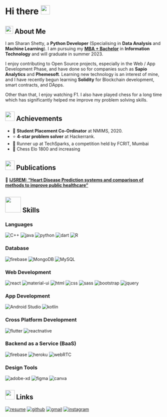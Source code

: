# Hi there <img src="https://media.giphy.com/media/hvRJCLFzcasrR4ia7z/giphy.gif" width="29px" height="29px">
## <img src="https://media4.giphy.com/media/hpFCIpvGxUKgTfjRKl/giphy.gif?cid=ecf05e472j96hrq6j3h2necuid8x19bd2en0ysqcssixctwd&rid=giphy.gif&ct=s" width="25px" height="25px"> About Me
I am Sharan Shetty, a **Python Developer** (Specialising in **Data Analysis** and **Machine Learning**). I am pursuing my [**MBA + Bachelor**](https://engineering.nmims.edu/academics/programmes/mba-tech/information-technology/) in **Information Technology** and will graduate in summer 2023.

I enjoy contributing to Open Source projects, especially in the Web / App Development Phase, and have done so for companies such as **Sapio Analytics** and **Phemesoft**. Learning new technology is an interest of mine, and I have recently begun learning **Solidity** for Blockchain development, smart contracts, and DApps.

Other than that, I enjoy watching F1. I also have played chess for a long time which has significantly helped me improve my problem solving skills.

## <img src="https://media1.giphy.com/media/LNysYTZFIByQTiM9pE/giphy.gif?cid=ecf05e474aqp906ux3ckk5x147v9fhzlcjery7aligwcutpp&rid=giphy.gif&ct=s" width="30px" height="30px"> Achievements
- 🤝 **Student Placement Co-Ordinator** at NMIMS, 2020.
- ⭐ **4-star problem solver** at Hackerrank.
- 🥈 Runner up at TechSparks, a competition held by FCRIT, Mumbai
- 👑 Chess Elo 1800 and increasing

## <img src="https://media2.giphy.com/media/P4S1Ybi8ok7oiPBQWu/giphy.gif?cid=ecf05e47r41tbxul2xbg0idb63y2sbden4s77qv1lvwn5iiy&rid=giphy.gif&ct=s" width="30px" height="30px"> Publications
📝 [**IJSREM: “Heart Disease Prediction systems and comparison of methods to improve public healthcare”**](https://www.doi.org/10.55041/IJSREM11497)

## <img src="https://media4.giphy.com/media/INc09O8xXmjGOcegEV/giphy.gif?cid=ecf05e47avl1o2hd6oqyqe9488yo6jbalfd0hnb2yt4wwfwr&rid=giphy.gif&ct=s" width="50px" height="50px"> Skills

### Languages

![C++](https://img.shields.io/badge/C++-3178C6?style=for-the-badge&logo=cplusplus&logoColor=white)
![java](https://img.shields.io/badge/JavaScript-323330?style=for-the-badge&logo=javascript&logoColor=F7DF1E)
![python](https://img.shields.io/badge/Python-3776AB?style=for-the-badge&logo=python&logoColor=white)
![dart](https://img.shields.io/badge/Dart-28B6F6?style=for-the-badge&logo=dart&logoColor=white)
![R](https://img.shields.io/badge/R-808080?style=for-the-badge&logo=r&logoColor=white)

### Database

![firebase](https://img.shields.io/badge/Firebase-ffaa00?style=for-the-badge&logo=Firebase&logoColor=white)
![MongoDB](https://img.shields.io/badge/MongoDB-75975e?style=for-the-badge&logo=mongodb&logoColor=white)
![MySQL](https://img.shields.io/badge/mysql-ffaa00?style=for-the-badge&logo=mysql&logoColor=white)

### Web Development

![react](https://img.shields.io/badge/React-20232A?style=for-the-badge&logo=react&logoColor=61DAFB)
![material-ui](https://img.shields.io/badge/Material_UI-0081CB?style=for-the-badge&logo=mui&logoColor=white)
![html](https://img.shields.io/badge/HTML5-E34F26?style=for-the-badge&logo=html5&logoColor=white)
![css](https://img.shields.io/badge/CSS3-1572B6?style=for-the-badge&logo=css3&logoColor=white)
![sass](https://img.shields.io/badge/SASS-CC6699?style=for-the-badge&logo=sass&logoColor=white)
![bootstrap](https://img.shields.io/badge/Bootstrap-563D7C?style=for-the-badge&logo=bootstrap&logoColor=white)
![jquery](https://img.shields.io/badge/jQuery-0769AD?style=for-the-badge&logo=jquery&logoColor=white)

### App Development
![Android Studio](https://img.shields.io/badge/studio-3776AB?style=for-the-badge&logo=androidstudio&logoColor=white)
![kotlin](https://img.shields.io/badge/kotlin-ffaa00?style=for-the-badge&logo=kotlin&logoColor=white)


### Cross Platform Development

![flutter](https://img.shields.io/badge/Flutter-28B6F6?style=for-the-badge&logo=flutter&logoColor=white)
![reactnative](https://img.shields.io/badge/ReactNative-20232A?style=for-the-badge&logo=createreactapp&logoColor=white)

### Backend as a Service (BaaS)

![firebase](https://img.shields.io/badge/Firebase-ffaa00?style=for-the-badge&logo=Firebase&logoColor=white)
![heroku](https://img.shields.io/badge/Heroku-430098?style=for-the-badge&logo=heroku&logoColor=white)
![webRTC](https://img.shields.io/badge/webRTC-f01e2c?style=for-the-badge&logo=webrtc&logoColor=white)

### Design Tools
![adobe-xd](https://img.shields.io/badge/adobe_xd-470137?style=for-the-badge&logo=adobe-xd&logoColor=white)
![figma](https://img.shields.io/badge/figma-000000?style=for-the-badge&logo=figma&logoColor=white)
![canva](https://img.shields.io/badge/canva-00C4CC?style=for-the-badge&logo=canva&logoColor=white)

## <img src="https://media4.giphy.com/media/0JdFJmMXMKOOXi73ij/giphy.gif?cid=ecf05e47cgwaxxzhcjlys1eib8qhc5z8o1we12nysnqn56pa&rid=giphy.gif&ct=s" width="30px" height="30px"> Links
[![resume](https://img.shields.io/badge/Resume-4285F4?style=for-the-badge&logo=read-the-docs&logoColor=white)](https://drive.google.com/file/d/1T7sMnnW7T-WDDQf0xhMArSyp1cx0uW0Q/view?usp=sharing)
[![github](https://img.shields.io/badge/GitHub-000000?style=for-the-badge&logo=GitHub&logoColor=white)](https://github.com/Sharzzz001)
[![gmail](https://img.shields.io/badge/Gmail-D14836?style=for-the-badge&logo=Gmail&logoColor=white)](mailto:sharanshettywork.001@gmail.com)
[![instagram](https://img.shields.io/badge/Instagram-E4405F?style=for-the-badge&logo=instagram&logoColor=white)](https://www.instagram.com/sharan.shettyy/)

<!--
**Sharzzz001/Sharzzz001** is a ✨ _special_ ✨ repository because its `README.md` (this file) appears on your GitHub profile.

Here are some ideas to get you started:

- 🔭 I’m currently working on ...
- 🌱 I’m currently learning ...
- 👯 I’m looking to collaborate on ...
- 🤔 I’m looking for help with ...
- 💬 Ask me about ...
- 📫 How to reach me: ...
- 😄 Pronouns: ...
- ⚡ Fun fact: ...
-->
